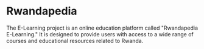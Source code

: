 # Rwandapedia
The E-Learning project is an online education platform called "Rwandapedia E-Learning." It is designed to provide users with access to a wide range of courses and educational resources related to Rwanda. 
